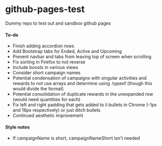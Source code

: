 # github-pages-test
Dummy repo to test out and sandbox github pages

#### To-do
- Finish adding accordion rows
- Add Bootstrap tabs for Ended, Active and Upcoming
- Prevent navbar and tabs from leaving top of screen when scrolling
- Fix sorting in Firefox to not reverse
- Include boosts in various views
- Consider short campaign names
- Potential condensation of campaigns with singular activities and rewards to not use arrays and determine using .typeof (though this would divide the format)
- Potential consolidation of duplicate rewards in the unexpanded row (would need quantities for each)
- Fix left and right padding that gets added to li bullets in Chrome (-1px and 16px respectively) or just ditch bullets
- Continued aesthetic improvement

#### Style notes
- If campaignName is short, campaignNameShort isn't needed
